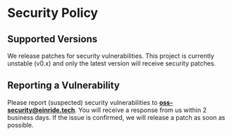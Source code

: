 # Security Policy

## Supported Versions

We release patches for security vulnerabilities. This project is currently
unstable (v0.x) and only the latest version will receive security patches.

## Reporting a Vulnerability

Please report (suspected) security vulnerabilities to
**[oss-security@einride.tech](mailto:oss-security@einride.tech)**. You will
receive a response from us within 2 business days. If the issue is confirmed, we
will release a patch as soon as possible.

